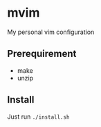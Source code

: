 # mvim
My personal vim configuration

## Prerequirement
* make
* unzip

## Install
Just run `./install.sh`
